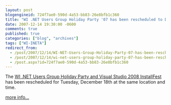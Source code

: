 ```yaml
---
layout: post
blogengineid: 724f7ae0-590d-4a53-bb83-26e8bfb1c360
title: "WI .NET Users Group Holiday Party '07 has been rescheduled to Dec. 18th"
date: 2007-12-14 19:30:00 -0600
comments: true
published: true
categories: ["blog", "archives"]
tags: ["WI-INETA"]
redirect_from: 
  - /post/2007/12/14/WI-NET-Users-Group-Holiday-Party-07-has-been-rescheduled-to-Dec-18th
  - /post/2007/12/14/wi-net-users-group-holiday-party-07-has-been-rescheduled-to-dec-18th
  - /post.aspx?id=724f7ae0-590d-4a53-bb83-26e8bfb1c360
---
```

<!-- more -->

The <a href="http://wi-ineta.org/DesktopDefault.aspx?tabid=180">WI .NET Users Group Holiday Party and Visual Studio 2008 InstallFest</a> has been rescheduled for Tuesday, December 18th at the same location and time.

<a href="http://wi-ineta.org/DesktopDefault.aspx?tabid=180">more info...</a>
